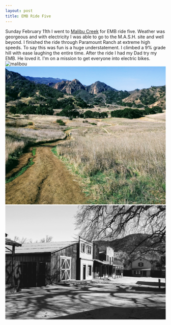 ```yaml
---
layout: post
title: EMB Ride Five
---
```

Sunday February 11th I went to <a href="https://www.malibucreekstatepark.org">Malibu Creek</a> for EMB ride five.  Weather was georgeous and with electricity I was able to go to the M.A.S.H. site and well beyond.  I finished the ride through
Paramount Ranch at extreme high speeds.  To say this was fun is a huge understatement.  I climbed a 9% grade hill with ease laughing the entire time.  After the ride I had my Dad try my EMB.  He loved it.  I'm on a mission to get everyone into electric bikes.
![malibou](/images/malibou.jpg)
![malibu](/images/malibu.jpg)
![paramount](/images/paramount.jpg)
